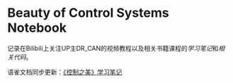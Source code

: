 # Beauty of Control Systems Notebook
记录在Bilibili上关注UP主DR_CAN的视频教程以及相关书籍课程的*学习笔记*和*相关代码*。

语雀文档同步更新：[《控制之美》学习笔记](https://www.yuque.com/u39624144/gyq7oz)
